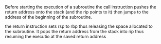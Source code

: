 Before starting the execution of a subroutine the call instruction pushes the return address onto the stack (and the rip points to it) then jumps to the address of the beginning of the subroutine.

the return instruction sets rsp to rbp thus releasing the space allocated to the subroutine. It pops the return address from the stack into rip thus resuming the executio at the saved return address
